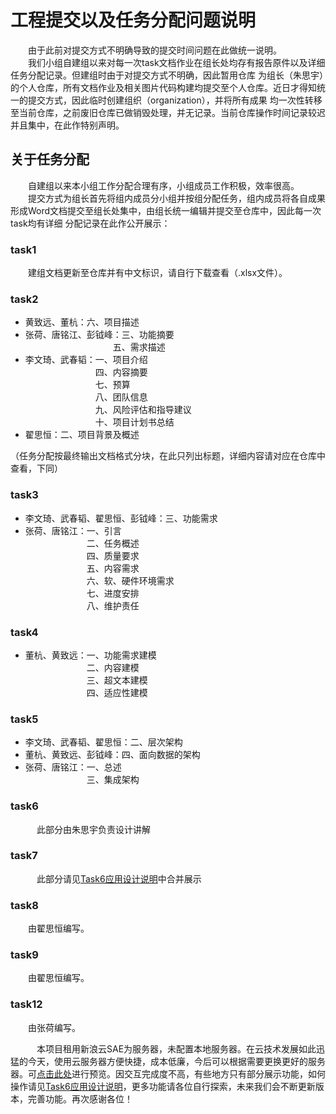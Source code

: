 # 工程提交以及任务分配问题说明
&emsp;&emsp;由于此前对提交方式不明确导致的提交时间问题在此做统一说明。    
&emsp;&emsp;我们小组自建组以来对每一次task文档作业在组长处均存有报告原件以及详细任务分配记录。但建组时由于对提交方式不明确，因此暂用仓库
为组长（朱思宇）的个人仓库，所有文档作业及相关图片代码构建均提交至个人仓库。近日才得知统一的提交方式，因此临时创建组织（organization），并将所有成果
均一次性转移至当前仓库，之前废旧仓库已做销毁处理，并无记录。当前仓库操作时间记录较迟并且集中，在此作特别声明。

## 关于任务分配
&emsp;&emsp;自建组以来本小组工作分配合理有序，小组成员工作积极，效率很高。     
&emsp;&emsp;提交方式为组长首先将组内成员分小组并按组分配任务，组内成员将各自成果形成Word文档提交至组长处集中，由组长统一编辑并提交至仓库中，因此每一次task均有详细
分配记录在此作公开展示：

### task1    
&emsp;&emsp;建组文档更新至仓库并有中文标识，请自行下载查看（.xlsx文件）。
### task2
- 黄致远、董杭：六、项目描述    
- 张荷、唐铭江、彭钺峰：三、功能摘要     
&emsp;&emsp;&emsp;&emsp;&emsp;&emsp;&emsp;&emsp;&emsp;&emsp;五、需求描述    
- 李文琦、武春韬：一、项目介绍      
&emsp;&emsp;&emsp;&emsp;&emsp;&emsp;&emsp;&emsp;四、内容摘要       
&emsp;&emsp;&emsp;&emsp;&emsp;&emsp;&emsp;&emsp;七、预算          
&emsp;&emsp;&emsp;&emsp;&emsp;&emsp;&emsp;&emsp;八、团队信息         
&emsp;&emsp;&emsp;&emsp;&emsp;&emsp;&emsp;&emsp;九、风险评估和指导建议         
&emsp;&emsp;&emsp;&emsp;&emsp;&emsp;&emsp;&emsp;十、项目计划书总结    
- 翟思恒：二、项目背景及概述       

（任务分配按最终输出文档格式分块，在此只列出标题，详细内容请对应在仓库中查看，下同）
### task3
- 李文琦、武春韬、翟思恒、彭钺峰：三、功能需求
- 张荷、唐铭江：一、引言    
&emsp;&emsp;&emsp;&emsp;&emsp;&emsp;&emsp;二、任务概述    
&emsp;&emsp;&emsp;&emsp;&emsp;&emsp;&emsp;四、质量要求    
&emsp;&emsp;&emsp;&emsp;&emsp;&emsp;&emsp;五、内容需求    
&emsp;&emsp;&emsp;&emsp;&emsp;&emsp;&emsp;六、软、硬件环境需求    
&emsp;&emsp;&emsp;&emsp;&emsp;&emsp;&emsp;七、进度安排    
&emsp;&emsp;&emsp;&emsp;&emsp;&emsp;&emsp;八、维护责任
### task4
- 董杭、黄致远：一、功能需求建模    
&emsp;&emsp;&emsp;&emsp;&emsp;&emsp;&emsp;二、内容建模    
&emsp;&emsp;&emsp;&emsp;&emsp;&emsp;&emsp;三、超文本建模     
&emsp;&emsp;&emsp;&emsp;&emsp;&emsp;&emsp;四、适应性建模
### task5 
- 李文琦、武春韬、翟思恒：二、层次架构
- 董杭、黄致远、彭钺峰：四、面向数据的架构
- 张荷、唐铭江：一、总述   
&emsp;&emsp;&emsp;&emsp;&emsp;&emsp;&emsp;三、集成架构
### task6
&emsp;&emsp;&emsp;此部分由朱思宇负责设计讲解
### task7
&emsp;&emsp;&emsp;此部分请见[Task6应用设计说明](https://github.com/WebProjectZSY/Jack-Wilder/blob/master/Task6%E5%BA%94%E7%94%A8%E8%AE%BE%E8%AE%A1%E8%AF%B4%E6%98%8E.md)中合并展示      
### task8
&emsp;&emsp;由翟思恒编写。
### task9
&emsp;&emsp;由翟思恒编写。
### task12
&emsp;&emsp;由张荷编写。
          
&emsp;&emsp;&emsp;本项目租用新浪云SAE为服务器，未配置本地服务器。在云技术发展如此迅猛的今天，使用云服务器方便快捷，成本低廉，今后可以根据需要更换更好的服务器。可[点击此处](https://120.77.245.52:8000)进行预览。因交互完成度不高，有些地方只有部分展示功能，如何操作请见[Task6应用设计说明](https://github.com/WebProjectZSY/Jack-Wilder/blob/master/Task6%E5%BA%94%E7%94%A8%E8%AE%BE%E8%AE%A1%E8%AF%B4%E6%98%8E.md)，更多功能请各位自行探索，未来我们会不断更新版本，完善功能。再次感谢各位！
